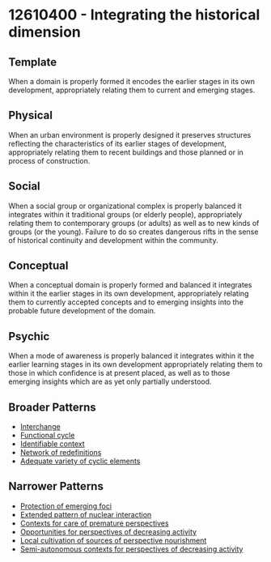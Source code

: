 # 12610400 - Integrating the historical dimension

## Template

When a domain is properly formed it encodes the earlier stages in its own development, appropriately relating them to current and emerging stages.

## Physical

When an urban environment is properly designed it preserves structures reflecting the characteristics of its earlier stages of development, appropriately relating them to recent buildings and those planned or in process of construction.

## Social

When a social group or organizational complex is properly balanced it integrates within it traditional groups (or elderly people), appropriately relating them to contemporary groups (or adults) as well as to new kinds of groups (or the young). Failure to do so creates dangerous rifts in the sense of historical continuity and development within the community.

## Conceptual

When a conceptual domain is properly formed and balanced it integrates within it the earlier stages in its own development, appropriately relating them to currently accepted concepts and to emerging insights into the probable future development of the domain.

## Psychic

When a mode of awareness is properly balanced it integrates within it the earlier learning stages in its own development appropriately relating them to those in which confidence is at present placed, as well as to those emerging insights which are as yet only partially understood.

## Broader Patterns

- [Interchange](12610340)
- [Functional cycle](12610260)
- [Identifiable context](12610140)
- [Network of redefinitions](12610180)
- [Adequate variety of cyclic elements](12610350)

## Narrower Patterns

- [Protection of emerging foci](12610570)
- [Extended pattern of nuclear interaction](12610750)
- [Contexts for care of premature perspectives](12610860)
- [Opportunities for perspectives of decreasing activity](12611560)
- [Local cultivation of sources of perspective nourishment](12611770)
- [Semi-autonomous contexts for perspectives of decreasing activity](12611550)
